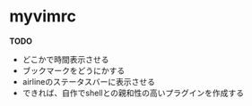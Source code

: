 # myvimrc
**TODO**

* どこかで時間表示させる
* ブックマークをどうにかする
* airlineのステータスバーに表示させる
* できれば、自作でshellとの親和性の高いプラグインを作成する
